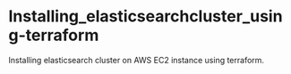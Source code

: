 # Installing_elasticsearchcluster_using-terraform
Installing elasticsearch cluster on AWS EC2 instance using terraform.
